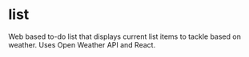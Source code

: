 # list
Web based to-do list that displays current list items to tackle based on weather. Uses Open Weather API and React.
